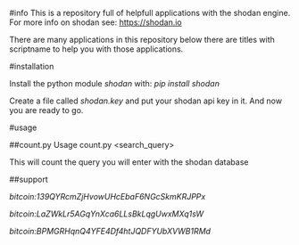 #info
This is a repository full of helpfull applications with the shodan engine.
For more info on shodan see:
https://shodan.io

There are many applications in this repository below there are titles with scriptname to help you with those applications.

#installation

Install the python module *shodan* with:
*pip install shodan*

Create a file called *shodan.key* and put your shodan api key in it. And now you are ready to go.

#usage

##count.py
Usage count.py <search_query>

This will count the query you will enter with the shodan database

##support

*bitcoin:139QYRcmZjHvowUHcEbaF6NGcSkmKRJPPx*

*bitcoin:LaZWkLr5AGqYnXca6LLsBkLqgUwxMXq1sW*

*bitcoin:BPMGRHqnQ4YFE4Df4htJQDFYUbXVWB1RMd*
